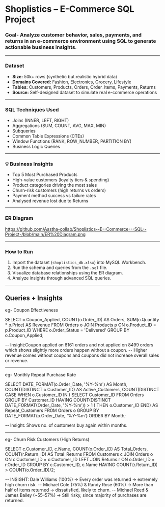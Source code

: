 #  Shoplistics – E-Commerce SQL Project

### Goal- Analyze customer behavior, sales, payments, and returns in an e-commerce environment using SQL to generate actionable business insights.

---

###  Dataset

* **Size:** 50k+ rows (synthetic but realistic hybrid data)
* **Domains Covered:** Fashion, Electronics, Grocery, Lifestyle
* **Tables:** Customers, Products, Orders, Order\_Items, Payments, Returns
* **Source:** Self-designed dataset to simulate real e-commerce operations

---

### SQL Techniques Used

* Joins (INNER, LEFT, RIGHT)
* Aggregations (SUM, COUNT, AVG, MAX, MIN)
* Subqueries
* Common Table Expressions (CTEs)
* Window Functions (RANK, ROW\_NUMBER, PARTITION BY)
* Business Logic Queries

---

### 💡 Business Insights

* Top 5 Most Purchased Products
* High-value customers (loyalty tiers & spending)
* Product categories driving the most sales
* Churn-risk customers (high returns vs orders)
* Payment method success vs failure rates
* Analysed revenue lost due to Returns

---

### ER Diagram

https://github.com/Aastha-collab/Shoplistics--E--Commerce---SQL--Project-/blob/main/ER%20Diagram.png

---

###  How to Run

1. Import the dataset (`shoplistics_db.xlsx`) into MySQL Workbench.
2. Run the schema and queries from the `.sql` file.
3. Visualize database relationships using the ER diagram.
4. Analyze insights through advanced SQL queries.

---

## Queries + Insights
eg- Coupon Effectiveness

SELECT 
    o.Coupon_Applied,
    COUNT(o.Order_ID) AS Orders,
    SUM(o.Quantity * p.Price) AS Revenue
FROM Orders o
JOIN Products p ON o.Product_ID = p.Product_ID
WHERE o.Order_Status = 'Delivered'
GROUP BY o.Coupon_Applied;

-- Insight:Coupon applied on 8161 orders and not applied on 8499 orders which shows slightly more orders happen without a coupon.
--         Higher revenue comes without coupons and coupons did not increase overall sales or revenue. 

---

eg- Monthly Repeat Purchase Rate

SELECT 
    DATE_FORMAT(o.Order_Date, '%Y-%m') AS Month,
    COUNT(DISTINCT o.Customer_ID) AS Active_Customers,
    COUNT(DISTINCT CASE 
                      WHEN o.Customer_ID IN (
                          SELECT Customer_ID 
                          FROM Orders 
                          GROUP BY Customer_ID 
                          HAVING COUNT(DISTINCT DATE_FORMAT(Order_Date, '%Y-%m')) > 1
                      ) 
                      THEN o.Customer_ID END) AS Repeat_Customers
FROM Orders o
GROUP BY DATE_FORMAT(o.Order_Date, '%Y-%m')
ORDER BY Month;

-- Insight: Shows no. of customers buy again within months.

---

eg- Churn Risk Customers (High Returns)

SELECT c.Customer_ID, c.Name,
       COUNT(o.Order_ID) AS Total_Orders,
       COUNT(r.Return_ID) AS Total_Returns
FROM Customers c
JOIN Orders o 
ON c.Customer_ID = o.Customer_ID
LEFT JOIN Returns r 
ON o.Order_ID = r.Order_ID
GROUP BY c.Customer_ID, c.Name
HAVING COUNT(r.Return_ID) > COUNT(o.Order_ID)/2;

-- INSIGHT: Dale Williams (100%) → Every order was returned → extremely high churn risk.
--          Michael Cole (75%) & Randy Rose (60%) → More than half of items returned → dissatisfied, likely to churn.
--          Michael Reed & James Bailey (~55–57%) → Still risky, since majority of purchases are returned.
